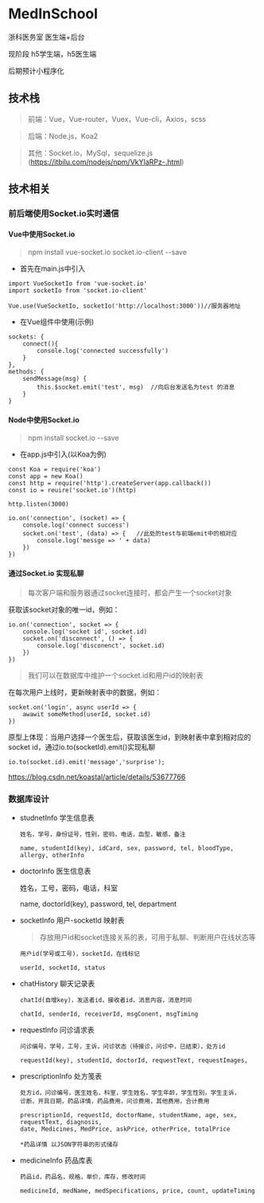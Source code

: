 # MedInSchool

浙科医务室 医生端+后台

现阶段 h5学生端，h5医生端

后期预计小程序化
## 技术栈

>前端：Vue，Vue-router，Vuex，Vue-cli，Axios，scss

>后端：Node.js，Koa2

>其他：Socket.io，MySql，sequelize.js (https://itbilu.com/nodejs/npm/VkYIaRPz-.html)

## 技术相关



### 前后端使用Socket.io实时通信

#### Vue中使用Socket.io

>npm install vue-socket.io socket.io-client --save

- 首先在main.js中引入
```
import VueSocketIo from 'vue-socket.io'
import socketIo from 'socket.io-client'

Vue.use(VueSocketIo, socketIo('http://localhost:3000'))//服务器地址
```
- 在Vue组件中使用(示例)
```
sockets: {
    connect(){
        console.log('connected successfully')
    }
},
methods: {
    sendMessage(msg) {
        this.$socket.emit('test', msg)  //向后台发送名为test 的消息
    }
}
```
#### Node中使用Socket.io

> npm install socket.io --save

- 在app.js中引入(以Koa为例)
```
const Koa = require('koa')
const app = new Koa()
const http = require('http').createServer(app.callback())
const io = reuire('socket.io')(http)

http.listen(3000)

io.on('connection', (socket) => {
    console.log('connect success')
    socket.on('test', (data) => {   //此处的test与前端emit中的相对应
        console.log('messge => ' + data)
    })
})
```

#### 通过Socket.io 实现私聊

>每次客户端和服务器通过socket连接时，都会产生一个socket对象

获取该socket对象的唯一id，例如：
```
io.on('connection', socket => {
    console.log('socket id', socket.id)
    socket.on('disconnect', () => {
        console.log('disconenct', socket.id)
    })
})
```
>我们可以在数据库中维护一个socket.id和用户id的映射表

在每次用户上线时，更新映射表中的数据，例如：
```
socket.on('login', async userId => {
    awawit someMethod(userId, socket.id)
})
```
原型上体现：当用户选择一个医生后，获取该医生id，到映射表中拿到相对应的socket id，通过io.to(socketId).emit()实现私聊
```
io.to(socket.id).emit('message','surprise'); 
```
https://blog.csdn.net/koastal/article/details/53677766


### 数据库设计

- studnetInfo 学生信息表

  ```
  姓名，学号，身份证号，性别，密码，电话，血型，敏感，备注

  name, studentId(key), idCard, sex, password, tel, bloodType, allergy, otherInfo
  ```
- doctorInfo 医生信息表

  姓名，工号，密码，电话，科室

  name, doctorId(key), password, tel, department

- socketInfo 用户-socketId 映射表
  > 存放用户id和socket连接关系的表，可用于私聊、判断用户在线状态等

  ```
  用户id(学号或工号)，socketId，在线标记

  userId, socketId, status  
  ```
- chatHistory 聊天记录表
  ```
  chatId(自增key)，发送者id，接收者id，消息内容，消息时间
  
  chatId, senderId, receiverId, msgConent, msgTiming
  ```
  
- requestInfo 问诊请求表

  ```
  问诊编号，学号，工号，主诉，问诊状态（待接诊，问诊中，已结束），处方id
    
  requestId(key), studentId, doctorId, requestText, requestImages, 
  ```

- prescriptionInfo 处方笺表

  ```
  处方id，问诊编号，医生姓名，科室，学生姓名，学生年龄，学生性别，学生主诉，
  诊断，开具日期，药品详情，药品费用，问诊费用，其他费用，合计费用
  
  prescriptionId, requestId, doctorName, studentName, age, sex, requestText, diagnosis, 
  date, Medicines, MedPrice, askPrice, otherPrice, totalPrice
  
  *药品详情 以JSON字符串的形式储存
  ```
 
- medicineInfo 药品库表
  ```
  药品id，药品名，规格，单价，库存，修改时间
  
  medicineId, medName, medSpecifications, price, count, updateTiming
  ```
